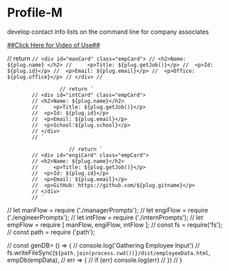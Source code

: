# Profile-M
develop contact info lists on the command line for company associates



[##Click Here for Video of Use##](https://drive.google.com/file/d/1NsHK50nUmdlibj-SqRsKPa6I9FR6ZZra/view)

// return `
            // <div id="manCard" class="empCard">
            // <h2>Name: ${plug.name} </h2>
            //     <p>Title: ${plug.getJob()}</p>
			// 	<p>Id: ${plug.id}</p>
			// 	<p>Email: ${plug.email}</p>
			// 	<p>Office: ${plug.office}</p>
            // </div>
            // `

                     // return `
            // <div id="intCard" class="empCard">
            // <h2>Name: ${plug.name}</h2>
            //     <p>Title: ${plug.getJob()}</p>
			// 	<p>Id: ${plug.id}</p>
			// 	<p>Email: ${plug.email}</p>
			// 	<p>School:${plug.school}</p>
            // </div>
            // `

                        // return `
            // <div id="engiCard" class="empCard">
            // <h2>Name: ${plug.name}</h2>
            //     <p>Title: ${plug.getJob()}</p>
			// 	<p>Id: ${plug.id}</p>
			// 	<p>Email: ${plug.email}</p>
			// 	<p>GitHub: https://github.com/${plug.gitname}</p>
            // </div>
            // `

            
// let manFlow = require ('./managerPrompts');
// let engiFlow = require ('./engineerPrompts');
// let intFlow = require ('./internPrompts');
// let empFlow = require [ manFlow, engiFlow, intFlow ];
// const fs = require('fs');
// const path = require ('path');

// const genDB= () => {
//     console.log('Gathering Employee Input')
//     fs.writeFileSync(`${path.join(process.cwd())}/dist/employeeData.html`, empDb(empData), 
//     err => {
//         if (err) console.log(err)
//     })
// }